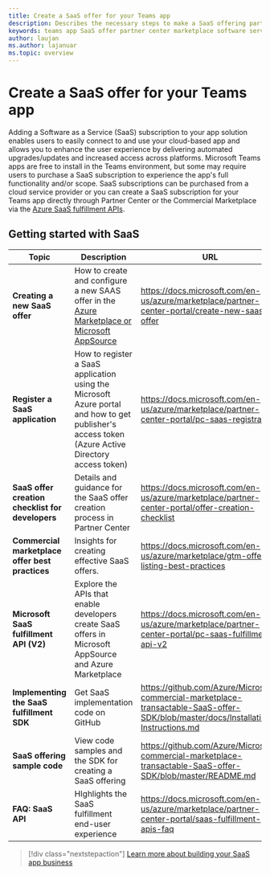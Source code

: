 ```yaml
---
title: Create a SaaS offer for your Teams app
description: Describes the necessary steps to make a SaaS offering part of a third-party Teams App experience
keywords: teams app SaaS offer partner center marketplace software service
author: laujan
ms.author: lajanuar
ms.topic: overview
---
```

# Create a SaaS offer for your Teams app

Adding a Software as a Service (SaaS) subscription to your app solution enables users to easily connect to and use your cloud-based app and allows you to enhance the user experience by delivering automated upgrades/updates and increased access across platforms. Microsoft Teams apps are free to install in the Teams environment, but some may require users to purchase a SaaS subscription to experience the app's full functionality and/or scope. SaaS subscriptions can be purchased from a cloud service provider or you can create a SaaS subscription for your Teams app directly through Partner Center or the Commercial Marketplace via the [Azure SaaS fulfillment APIs](azure/marketplace/partner-center-portal/pc-saas-fulfillment-apis).

## Getting started with SaaS

| Topic | Description| URL |
|------|-------------|------|
|**Creating a new SaaS offer**|How to create and configure a new SAAS offer in the [Azure Marketplace or Microsoft AppSource](https://azure.microsoft.com/en-us/overview/commercial-marketplace/) |https://docs.microsoft.com/en-us/azure/marketplace/partner-center-portal/create-new-saas-offer|
|**Register a SaaS application** | How to register a SaaS application using the Microsoft Azure portal and how to get publisher's access token (Azure Active Directory access token)| https://docs.microsoft.com/en-us/azure/marketplace/partner-center-portal/pc-saas-registration|
|**SaaS offer creation checklist for developers**| Details and guidance for the SaaS offer creation process in Partner Center|https://docs.microsoft.com/en-us/azure/marketplace/partner-center-portal/offer-creation-checklist|
|**Commercial marketplace offer best practices** |Insights for creating effective SaaS offers.|https://docs.microsoft.com/en-us/azure/marketplace/gtm-offer-listing-best-practices|
|**Microsoft SaaS fulfillment API (V2)** | Explore the APIs that enable developers create SaaS offers in Microsoft AppSource and Azure Marketplace| https://docs.microsoft.com/en-us/azure/marketplace/partner-center-portal/pc-saas-fulfillment-api-v2 |
|**Implementing the SaaS fulfillment SDK**| Get SaaS implementation code on GitHub | https://github.com/Azure/Microsoft-commercial-marketplace-transactable-SaaS-offer-SDK/blob/master/docs/Installation-Instructions.md |
|**SaaS offering sample code**| View code samples and the SDK for creating a SaaS offering| https://github.com/Azure/Microsoft-commercial-marketplace-transactable-SaaS-offer-SDK/blob/master/README.md|
| **FAQ: SaaS API** | HIghlights the SaaS fulfillment end-user experience | https://docs.microsoft.com/en-us/azure/marketplace/partner-center-portal/saas-fulfillment-apis-faq |

> [!div class="nextstepaction"]
> [Learn more about building your SaaS app business](https://azure.microsoft.com/overview/saas-partner-resources/)